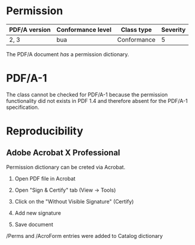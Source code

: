 # Permission

| PDF/A version | Conformance level | Class type  | Severity |
| ------------- | ----------------- | ----------  | -------- |
| 2, 3          | bua               | Conformance | 5        |

The PDF/A document _has_ a permission dictionary.

# PDF/A-1
The class cannot be checked for PDF/A-1 because the permission functionality did not exists in PDF 1.4 and therefore absent for the PDF/A-1 specification.

# Reproducibility
## Adobe Acrobat X Professional
Permission dictionary can be creted via Acrobat.

1. Open PDF file in Acrobat

2. Open "Sign & Certify" tab (View -> Tools)

3. Click on the "Without Visible Signature" (Certify)

4. Add new signature

5. Save document

/Perms and /AcroForm entries were added to Catalog dictionary

